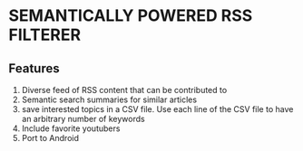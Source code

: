 # SEMANTICALLY POWERED RSS FILTERER

## Features
  1. Diverse feed of RSS content that can be contributed to
  2. Semantic search summaries for similar articles
  3. save interested topics in a CSV file. Use each line of the CSV file to have an arbitrary number of keywords
  4. Include favorite youtubers
  5. Port to Android

